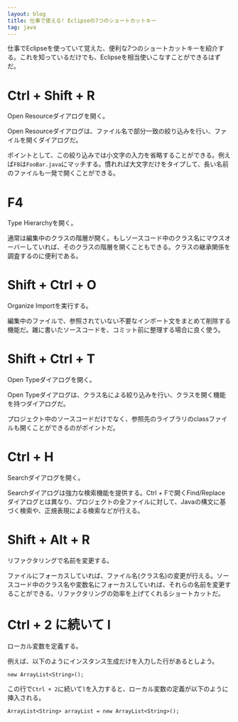 ```yaml
---
layout: blog
title: 仕事で使える! Eclipseの7つのショートカットキー
tag: java
---
```




仕事でEclipseを使っていて覚えた、便利な7つのショートカットキーを紹介する。これを知っているだけでも、Eclipseを相当使いこなすことができるはずだ。

# Ctrl + Shift + R

Open Resourceダイアログを開く。

Open Resourceダイアログは、ファイル名で部分一致の絞り込みを行い、ファイルを開くダイアログだ。

ポイントとして、この絞り込みでは小文字の入力を省略することができる。例えば`FB`は`FooBar.java`にマッチする。慣れれば大文字だけをタイプして、長い名前のファイルも一発で開くことができる。

# F4

Type Hierarchyを開く。

通常は編集中のクラスの階層が開く。もしソースコード中のクラス名にマウスオーバーしていれば、そのクラスの階層を開くこともできる。クラスの継承関係を調査するのに便利である。

# Shift + Ctrl + O

Organize Importを実行する。

編集中のファイルで、参照されていない不要なインポート文をまとめて削除する機能だ。雑に書いたソースコードを、コミット前に整理する場合に良く使う。

# Shift + Ctrl + T

Open Typeダイアログを開く。

Open Typeダイアログは、クラス名による絞り込みを行い、クラスを開く機能を持つダイアログだ。

プロジェクト中のソースコードだけでなく、参照先のライブラリのclassファイルも開くことができるのがポイントだ。

# Ctrl + H

Searchダイアログを開く。

Searchダイアログは強力な検索機能を提供する。Ctrl + Fで開くFind/Replaceダイアログとは異なり、プロジェクトの全ファイルに対して、Javaの構文に基づく検索や、正規表現による検索などが行える。

# Shift + Alt + R

リファクタリングで名前を変更する。

ファイルにフォーカスしていれば、ファイル名(クラス名)の変更が行える。ソースコード中のクラス名や変数名にフォーカスしていれば、それらの名前を変更することができる。リファクタリングの効率を上げてくれるショートカットだ。

# Ctrl + 2 に続いて l

ローカル変数を定義する。

例えば、以下のようにインスタンス生成だけを入力した行があるとしよう。

~~~~
new ArrayList<String>();
~~~~

この行で`Ctrl + 2`に続いて`l`を入力すると、ローカル変数の定義が以下のように挿入される。

~~~~
ArrayList<String> arrayList = new ArrayList<String>();
~~~~
